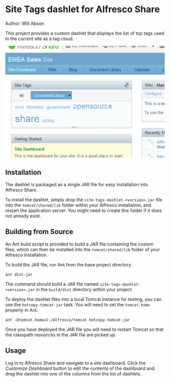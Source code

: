 Site Tags dashlet for Alfresco Share
====================================

Author: Will Abson

This project provides a custom dashlet that displays the list of top tags used in the current site as a tag cloud.

![Site Tags Dashlet](screenshots/screenshot.png)

Installation
------------

The dashlet is packaged as a single JAR file for easy installation into Alfresco Share.

To install the dashlet, simply drop the `site-tags-dashlet-<version>.jar` file into the `tomcat/shared/lib` folder within your Alfresco installation, and restart the application server. You might need to create this folder if it does not already exist.

Building from Source
--------------------

An Ant build script is provided to build a JAR file containing the custom files, which can then be installed into the `tomcat/shared/lib` folder of your Alfresco installation.

To build the JAR file, run Ant from the base project directory.

    ant dist-jar

The command should build a JAR file named `site-tags-dashlet-<version>.jar` in the `build/dist` directory within your project.

To deploy the dashlet files into a local Tomcat instance for testing, you can use the `hotcopy-tomcat-jar` task. You will need to set the `tomcat.home` property in Ant.

    ant -Dtomcat.home=C:/Alfresco/tomcat hotcopy-tomcat-jar
    
Once you have deployed the JAR file you will need to restart Tomcat so that the classpath resources in the JAR file are picked up.

Usage
-----

Log in to Alfresco Share and navigate to a site dashboard. Click the _Customize Dashboard_ button to edit the contents of the dashboard and drag the dashlet into one of the columns from the list of dashlets.